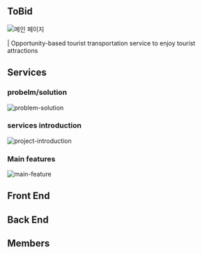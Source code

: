 ## ToBid

![메인 페이지](https://github.com/JUNCTION-ASIA-2023-UNIFT/.github/assets/76704035/cf57ff44-01e7-4d9e-900f-dc8496d9d993)

| Opportunity-based tourist transportation service to enjoy tourist attractions


## Services 

### probelm/solution
![problem-solution](https://github.com/JUNCTION-ASIA-2023-UNIFT/.github/assets/89764127/6ff3a6a8-2d66-4d40-b64d-cc15e131a917)

### services introduction
![project-introduction](https://github.com/JUNCTION-ASIA-2023-UNIFT/.github/assets/89764127/74e41251-d367-416b-b1a5-f36562b9fbeb)

### Main features
![main-feature](https://github.com/JUNCTION-ASIA-2023-UNIFT/.github/assets/89764127/1a3b0f66-b3d4-4a08-87d9-346759393b43)


## Front End

## Back End

## Members
